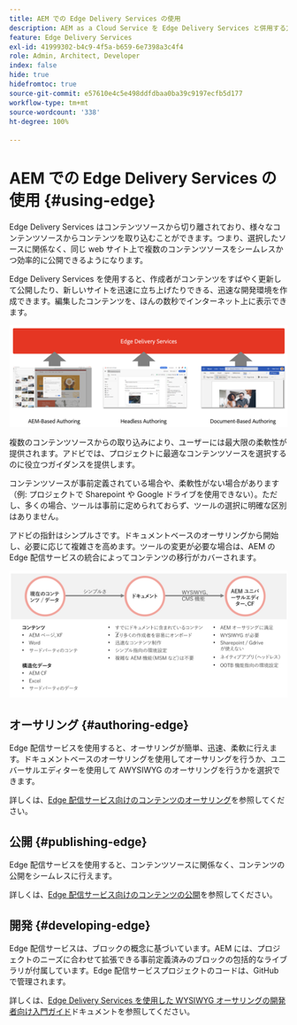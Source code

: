 ```yaml
---
title: AEM での Edge Delivery Services の使用
description: AEM as a Cloud Service を Edge Delivery Services と併用する方法について説明します。
feature: Edge Delivery Services
exl-id: 41999302-b4c9-4f5a-b659-6e7398a3c4f4
role: Admin, Architect, Developer
index: false
hide: true
hidefromtoc: true
source-git-commit: e57610e4c5e498ddfdbaa0ba39c9197ecfb5d177
workflow-type: tm+mt
source-wordcount: '338'
ht-degree: 100%

---
```



# AEM での Edge Delivery Services の使用 {#using-edge}

Edge Delivery Services はコンテンツソースから切り離されており、様々なコンテンツソースからコンテンツを取り込むことができます。つまり、選択したソースに関係なく、同じ web サイト上で複数のコンテンツソースをシームレスかつ効率的に公開できるようになります。

Edge Delivery Services を使用すると、作成者がコンテンツをすばやく更新して公開したり、新しいサイトを迅速に立ち上げたりできる、迅速な開発環境を作成できます。編集したコンテンツを、ほんの数秒でインターネット上に表示できます。

![Edge 配信のコンテンツソース](assets/content-sources.png)

複数のコンテンツソースからの取り込みにより、ユーザーには最大限の柔軟性が提供されます。アドビでは、プロジェクトに最適なコンテンツソースを選択するのに役立つガイダンスを提供します。

コンテンツソースが事前定義されている場合や、柔軟性がない場合があります（例: プロジェクトで Sharepoint や Google ドライブを使用できない）。ただし、多くの場合、ツールは事前に定められておらず、ツールの選択に明確な区別はありません。

アドビの指針はシンプルさです。ドキュメントベースのオーサリングから開始し、必要に応じて複雑さを高めます。ツールの変更が必要な場合は、AEM の Edge 配信サービスの統合によってコンテンツの移行がカバーされます。

![コンテンツソースの柔軟性](assets/content-source-flexiblity.png)

## オーサリング {#authoring-edge}

Edge 配信サービスを使用すると、オーサリングが簡単、迅速、柔軟に行えます。ドキュメントベースのオーサリングを使用してオーサリングを行うか、ユニバーサルエディターを使用して AWYSIWYG のオーサリングを行うかを選択できます。

詳しくは、[Edge 配信サービス向けのコンテンツのオーサリング](/help/edge/wysiwyg-authoring/authoring.md)を参照してください。

## 公開 {#publishing-edge}

Edge 配信サービスを使用すると、コンテンツソースに関係なく、コンテンツの公開をシームレスに行えます。

詳しくは、[Edge 配信サービス向けのコンテンツの公開](/help/edge/wysiwyg-authoring/publishing.md)を参照してください。

## 開発 {#developing-edge}

Edge 配信サービスは、ブロックの概念に基づいています。AEM には、プロジェクトのニーズに合わせて拡張できる事前定義済みのブロックの包括的なライブラリが付属しています。Edge 配信サービスプロジェクトのコードは、GitHub で管理されます。

詳しくは、[Edge Delivery Services を使用した WYSIWYG オーサリングの開発者向け入門ガイド](/help/edge/wysiwyg-authoring/edge-dev-getting-started.md)ドキュメントを参照してください。
